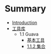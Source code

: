 # Summary

* [Introduction](README.md)
* [工具库](chapter1.md)
   * 1.1 Guava
       * [基本工具](1.1.1基本工具.md)
       * [1.1.2 集合](1.1.2集合.md)

